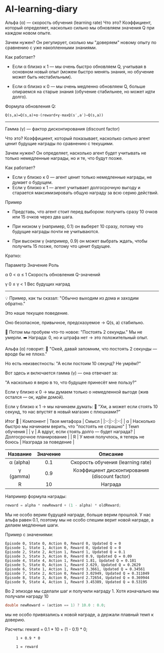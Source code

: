 # AI-learning-diary
Альфа (α) — скорость обучения (learning rate)
Что это? Коэффициент, который определяет, насколько сильно мы обновляем значения Q при каждом новом опыте.

Зачем нужен? Он регулирует, сколько мы "доверяем" новому опыту по сравнению с уже накопленными знаниями.

Как работает?

 - Если α близко к 1 — мы очень быстро обновляем Q, учитывая в основном новый опыт (можем быстро менять знания, но обучение может быть нестабильным).

 - Если α близко к 0 — мы очень медленно обновляем Q, больше опираемся на старые знания (обучение стабильнее, но может идти долго).

Формула обновления Q:
``` vbnet
Q(s,a)=Q(s,a)+α⋅(reward+γ⋅maxQ(s′,a′)−Q(s,a))
```

---

Гамма (γ) — фактор дисконтирования (discount factor)

Что это? Коэффициент, который показывает, насколько сильно агент ценит будущие награды по сравнению с текущими.

Зачем нужен? Он определяет, насколько агент будет учитывать не только немедленные награды, но и те, что будут позже.

Как работает?
 - Если γ близко к 0 — агент ценит только немедленные награды, не думает о будущем.
 - Если γ близко к 1 — агент учитывает долгосрочную выгоду и старается максимизировать общую награду за всю серию действий.

Пример

- Представь, что агент стоит перед выбором: получить сразу 10 очков или 15 очков через два шага.

- При низком γ (например, 0.1) он выберет 10 сразу, потому что будущие награды почти не учитываются.

- При высоком γ (например, 0.9) он может выбрать ждать, чтобы получить 15 позже, потому что ценит будущее.

Кратко:

Параметр	Значение	Роль

α	0 < α ≤ 1	Скорость обновления Q-значений

γ	0 ≤ γ < 1	Вес будущих наград

---

💡 Пример, как ты сказал:
"Обычно выходим из дома и заходим обратно."

Это наше текущее поведение.

Оно безопасное, привычное, предсказуемое → Q(s, a) стабильно.

🤔 Потом мы пробуем что-то новое:
"Постоять 2 секунды."
Мы не умерли.
➡️ Награда: 0, но и штрафа нет → это положительный опыт.

Альфа (α) говорит:
🔸 "Окей, давай запомним, что постоять 2 секунды — вроде бы не плохо."

Но есть неизвестность:
"А если постоим 10 секунд? Не умрём?"

Вот здесь и включается гамма (γ) — она отвечает за:

"А насколько я верю в то, что будущее принесёт мне пользу?"

Если γ близко к 0 → мы думаем только о немедленной выгоде (жив остался — ок, идём домой).

Если γ близко к 1 → мы начинаем думать:
💭 "Хм, а может если стоять 10 секунд, то нас впустят в новый магазин с плюшками?"

Итог 🧾
| Компонент |	Твоя метафора |	Смысл |
|:-:|:-:|:-:|
| α         |	Насколько быстро мы начинаем верить, что "постоять не страшно" |	Темп обучения |
| γ |	А вдруг, если стоять долго — будет награда? |	Долгосрочное планирование |
| R | У меня получлось, я теперь не боюсь | Назграда за поведение |

| Название | Значение | Описание                      |
|:-:|:-:|:-:|
| α (alpha) | 0.1      | Скорость обучения (learning rate) |
| γ (gamma) | 0.9      | Коэффициент дисконтирования (discount factor) |
| R        | 10       | Награда                        |


Например формула награды:
```cpp
reward = alpha * newReward + (1 - alpha) * oldReward;
```
Мы не особо верим будущей награде, больше верим прошлой. У нас альфа равен 0.1, поэтому мы не особо спешим верит новой награде, а делаем медленные шаги.

Пример с значениями:
```vbnet
Episode 0, State 0, Action 0, Reward 0, Updated Q = 0
Episode 1, State 1, Action 0, Reward 0, Updated Q = 0
Episode 2, State 2, Action 1, Reward 1, Updated Q = 0.1
Episode 3, State 3, Action 0, Reward 0.9, Updated Q = 0.09
Episode 4, State 4, Action 1, Reward 1.81, Updated Q = 0.181
Episode 5, State 0, Action 1, Reward 2.629, Updated Q = 0.2629
Episode 6, State 1, Action 1, Reward 3.3661, Updated Q = 0.34561
Episode 7, State 2, Action 0, Reward 3.02949, Updated Q = 0.311049
Episode 8, State 3, Action 0, Reward 2.72654, Updated Q = 0.369944
Episode 9, State 4, Action 1, Reward 3.45389, Updated Q = 0.53195
```
Во 2 эпизоде мы сделали шаг и получили награду 1. Хотя изначально мы получали награду 10
``` cpp
double newReward = (action == 1) ? 10.0 : 0.0;
```
мы не особо привязались к новой награде, а держали плавный темп к доверию.

Расчеты:
reward = 0.1 * 10 + (1 - 0.1) * 0;

         1 + 0.9 * 0
         
         1 = reward


